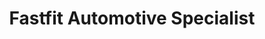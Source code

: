---
title: "Fastfit Automotive Specialist"
url: /leichhardt/fastfit-automotive-specialist/
shop: Autoteile
---